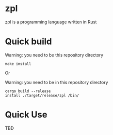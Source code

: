 # zpl

zpl is a programming language written in Rust

# Quick build

Warning: you need to be this repository directory
```console
make install
```

Or

Warning: you need to be in this repository directory
```console
cargo build --release
install ./target/release/zpl /bin/
```

# Quick Use

TBD
